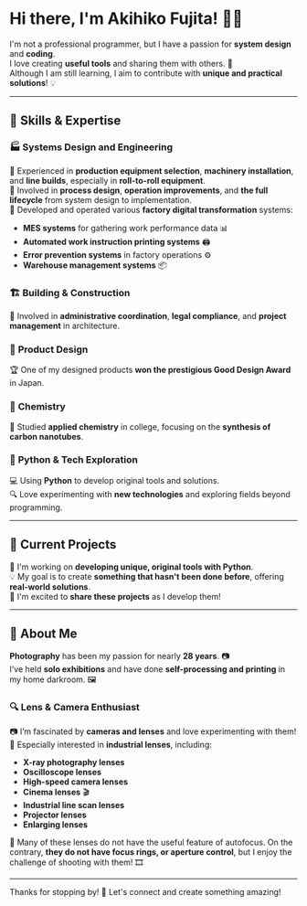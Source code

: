 # Hi there, I'm Akihiko Fujita! 👋✨  
I'm not a professional programmer, but I have a passion for **system design** and **coding**.   <BR>
I love creating **useful tools** and sharing them with others. 🚀   <BR>
Although I am still learning, I aim to contribute with **unique and practical solutions**! 💡   <BR>

---

## 🔧 Skills & Expertise  
### 🏭 **Systems Design and Engineering**  
🔹 Experienced in **production equipment selection**, **machinery installation**, and **line builds**, especially in **roll-to-roll equipment**.  <BR>
🔹 Involved in **process design**, **operation improvements**, and **the full lifecycle** from system design to implementation.   <BR>
🔹 Developed and operated various **factory digital transformation** systems:   <BR>
   - **MES systems** for gathering work performance data 📊  
   - **Automated work instruction printing systems** 🖨️  
   - **Error prevention systems** in factory operations ⚙️  
   - **Warehouse management systems** 📦  

### 🏗️ **Building & Construction**  
📝 Involved in **administrative coordination**, **legal compliance**, and **project management** in architecture.  

### 🎨 **Product Design**  
🏆 One of my designed products **won the prestigious Good Design Award** in Japan.  

### 🧪 **Chemistry**  
🔬 Studied **applied chemistry** in college, focusing on the **synthesis of carbon nanotubes**.  

### 🐍 **Python & Tech Exploration**  
💻 Using **Python** to develop original tools and solutions.   <BR>
🔍 Love experimenting with **new technologies** and exploring fields beyond programming.   <BR>

---

## 🎯 Current Projects  
🚀 I'm working on **developing unique, original tools with Python**.  
💡 My goal is to create **something that hasn't been done before**, offering **real-world solutions**.  
📢 I'm excited to **share these projects** as I develop them!  

---

## 📸 About Me  
**Photography** has been my passion for nearly **28 years**. 📷  
I’ve held **solo exhibitions** and have done **self-processing and printing** in my home darkroom. 🖼️  

### 🔍 Lens & Camera Enthusiast  
📷 I’m fascinated by **cameras and lenses** and love experimenting with them!  
🔬 Especially interested in **industrial lenses**, including:  
   - **X-ray photography lenses**  
   - **Oscilloscope lenses**  
   - **High-speed camera lenses**  
   - **Cinema lenses** 🎬  
   - **Industrial line scan lenses**  
   - **Projector lenses**  
   - **Enlarging lenses**  

📌 Many of these lenses do not have the useful feature of autofocus. On the contrary, **they do not have focus rings, or aperture control**, but I enjoy the challenge of shooting with them! 🎞️  

---

Thanks for stopping by! 🚀 Let's connect and create something amazing!  
